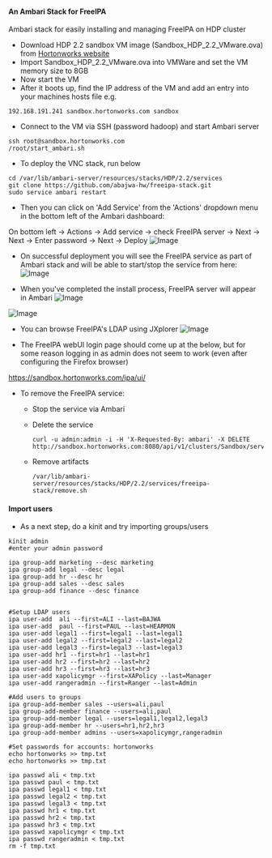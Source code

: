 #### An Ambari Stack for FreeIPA
Ambari stack for easily installing and managing FreeIPA on HDP cluster

- Download HDP 2.2 sandbox VM image (Sandbox_HDP_2.2_VMware.ova) from [Hortonworks website](http://hortonworks.com/products/hortonworks-sandbox/)
- Import Sandbox_HDP_2.2_VMware.ova into VMWare and set the VM memory size to 8GB
- Now start the VM
- After it boots up, find the IP address of the VM and add an entry into your machines hosts file e.g.
```
192.168.191.241 sandbox.hortonworks.com sandbox    
```
- Connect to the VM via SSH (password hadoop) and start Ambari server
```
ssh root@sandbox.hortonworks.com
/root/start_ambari.sh
```

- To deploy the VNC stack, run below
```
cd /var/lib/ambari-server/resources/stacks/HDP/2.2/services
git clone https://github.com/abajwa-hw/freeipa-stack.git   
sudo service ambari restart
```
- Then you can click on 'Add Service' from the 'Actions' dropdown menu in the bottom left of the Ambari dashboard:

On bottom left -> Actions -> Add service -> check FreeIPA server -> Next -> Next -> Enter password -> Next -> Deploy
![Image](../master/screenshots/screenshot-vnc-config.png?raw=true)

- On successful deployment you will see the FreeIPA service as part of Ambari stack and will be able to start/stop the service from here:
![Image](../master/screenshots/screenshot-vnc-stack.png?raw=true)

- When you've completed the install process, FreeIPA server will appear in Ambari 
![Image](../master/screenshots/screenshot-freeipa-stack.png?raw=true)

![Image](../master/screenshots/screenshot-freeipa-stack-config.png?raw=true)

- You can browse FreeIPA's LDAP using JXplorer 
![Image](../master/screenshots/screenshot-browse-LDAP.png?raw=true)

- The FreeIPA webUI login page should come up at the below, but for some reason logging in as admin does not seem to work (even after configuring the Firefox browser)

https://sandbox.hortonworks.com/ipa/ui/

- To remove the FreeIPA service: 
  - Stop the service via Ambari
  - Delete the service
  
    ```
    curl -u admin:admin -i -H 'X-Requested-By: ambari' -X DELETE http://sandbox.hortonworks.com:8080/api/v1/clusters/Sandbox/services/FreeIPAserver
    ```
  - Remove artifacts 
  
    ```
    /var/lib/ambari-server/resources/stacks/HDP/2.2/services/freeipa-stack/remove.sh
    ```

#### Import users

- As a next step, do a kinit and try importing groups/users 

```
kinit admin
#enter your admin password

ipa group-add marketing --desc marketing
ipa group-add legal --desc legal
ipa group-add hr --desc hr
ipa group-add sales --desc sales
ipa group-add finance --desc finance


#Setup LDAP users
ipa user-add  ali --first=ALI --last=BAJWA
ipa user-add  paul --first=PAUL --last=HEARMON
ipa user-add legal1 --first=legal1 --last=legal1
ipa user-add legal2 --first=legal2 --last=legal2
ipa user-add legal3 --first=legal3 --last=legal3
ipa user-add hr1 --first=hr1 --last=hr1
ipa user-add hr2 --first=hr2 --last=hr2
ipa user-add hr3 --first=hr3 --last=hr3
ipa user-add xapolicymgr --first=XAPolicy --last=Manager
ipa user-add rangeradmin --first=Ranger --last=Admin

#Add users to groups
ipa group-add-member sales --users=ali,paul
ipa group-add-member finance --users=ali,paul
ipa group-add-member legal --users=legal1,legal2,legal3
ipa group-add-member hr --users=hr1,hr2,hr3
ipa group-add-member admins --users=xapolicymgr,rangeradmin

#Set passwords for accounts: hortonworks
echo hortonworks >> tmp.txt
echo hortonworks >> tmp.txt

ipa passwd ali < tmp.txt
ipa passwd paul < tmp.txt
ipa passwd legal1 < tmp.txt
ipa passwd legal2 < tmp.txt
ipa passwd legal3 < tmp.txt
ipa passwd hr1 < tmp.txt
ipa passwd hr2 < tmp.txt
ipa passwd hr3 < tmp.txt
ipa passwd xapolicymgr < tmp.txt
ipa passwd rangeradmin < tmp.txt
rm -f tmp.txt
```


